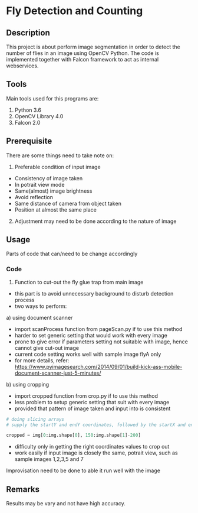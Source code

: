 # Fly Detection and Counting

## Description
This project is about perform image segmentation in order to detect the number of flies in an image using OpenCV Python. The code is implemented together with Falcon framework to act as internal webservices. 

## Tools

Main tools used for this programs are:
1. Python 3.6
2. OpenCV Library 4.0
3. Falcon 2.0

## Prerequisite

There are some things need to take note on:

1. Preferable condition of input image
- Consistency of image taken
- In potrait view mode
- Same(almost) image brightness
- Avoid reflection
- Same distance of camera from object taken
- Position at almost the same place

2. Adjustment may need to be done according to the nature of image 

## Usage

Parts of code that can/need to be change accordingly

### Code

1. Function to cut-out the fly glue trap from main image
- this part is to avoid unnecessary background to disturb detection process
- two ways to perform:

a) using document scanner 
- import scanProcess function from pageScan.py if to use this method
- harder to set generic setting that would work with every image
- prone to give error if parameters setting not suitable with image, hence cannot give cut-out image
- current code setting works well with sample image flyA only
- for more details, refer: https://www.pyimagesearch.com/2014/09/01/build-kick-ass-mobile-document-scanner-just-5-minutes/

b) using cropping
- import cropped function from crop.py if to use this method
- less problem to setup generic setting that suit with every image
- provided that pattern of image taken and input into is consistent

```python
# doing slicing arrays
# supply the startY and endY coordinates, followed by the startX and endX coordinates

cropped = img[0:img.shape[0], 150:img.shape[1]-200]
```
- difficulty only in getting the right coordinates values to crop out
- work easily if input image is closely the same, potrait view, such as sample images 1,2,3,5 and 7

Improvisation need to be done to able it run well with the image

## Remarks

Results may be vary and not have high accuracy. 
